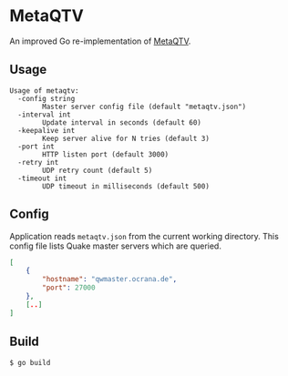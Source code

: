 # MetaQTV

An improved Go re-implementation of [MetaQTV](https://github.com/eb/metaqtv/).

## Usage

```
Usage of metaqtv:
  -config string
    	Master server config file (default "metaqtv.json")
  -interval int
    	Update interval in seconds (default 60)
  -keepalive int
    	Keep server alive for N tries (default 3)
  -port int
    	HTTP listen port (default 3000)
  -retry int
    	UDP retry count (default 5)
  -timeout int
    	UDP timeout in milliseconds (default 500)
```

## Config

Application reads `metaqtv.json` from the current working directory. This config file lists Quake master servers which are queried.

```json
[
    {
        "hostname": "qwmaster.ocrana.de",
        "port": 27000
    },
    [..]
]
```

## Build

```
$ go build
```
